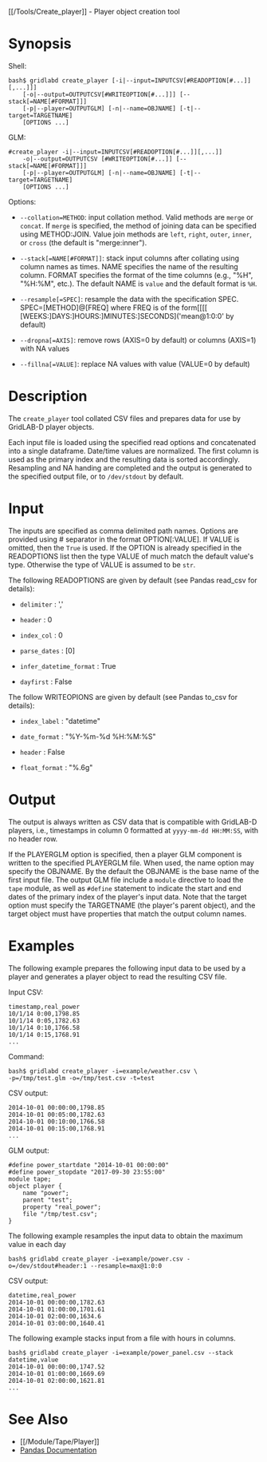[[/Tools/Create_player]] - Player object creation tool

# Synopsis

Shell:

    bash$ gridlabd create_player [-i|--input=INPUTCSV[#READOPTION[#...]][,...]]]
        [-o|--output=OUTPUTCSV[#WRITEOPTION[#...]]] [--stack[=NAME[#FORMAT]]] 
        [-p|--player=OUTPUTGLM] [-n|--name=OBJNAME] [-t|--target=TARGETNAME]
        [OPTIONS ...]

GLM:

    #create_player -i|--input=INPUTCSV[#READOPTION[#...]][,...]]
        -o|--output=OUTPUTCSV [#WRITEOPTION[#...]] [--stack[=NAME[#FORMAT]]] 
        [-p|--player=OUTPUTGLM] [-n|--name=OBJNAME] [-t|--target=TARGETNAME]
        [OPTIONS ...]

Options:

- `--collation=METHOD`: input collation method. Valid methods are `merge`
  or `concat`. If `merge` is specified, the method of joining data can be
  specified using METHOD:JOIN. Value join methods are `left`, `right`,
  `outer`, `inner`, or `cross` (the default is "merge:inner").

- `--stack[=NAME[#FORMAT]]`: stack input columns after collating using
  column names as times. NAME specifies the name of the resulting column.
  FORMAT specifies the format of the time columns
  (e.g., "%H", "%H:%M", etc.). The default NAME is `value` and the
  default format is `%H`.

- `--resample[=SPEC]`: resample the data with the specification SPEC.
  SPEC=[METHOD]@[FREQ] where FREQ is of the form[[[[
  [WEEKS:]DAYS:]HOURS:]MINUTES:]SECONDS]('mean@1:0:0' by default)

- `--dropna[=AXIS]`: remove rows (AXIS=0 by default) or columns
  (AXIS=1) with NA values

- `--fillna[=VALUE]`: replace NA values with value (VALUE=0 by default)

# Description

The `create_player` tool collated CSV files and prepares data for use by
GridLAB-D player objects.

Each input file is loaded using the specified read options and concatenated
into a single dataframe.  Date/time values are normalized. The first column
is used as the primary index and the resulting data is sorted accordingly.
Resampling and NA handing are completed and the output is generated to the
specified output file, or to `/dev/stdout` by default.

# Input

The inputs are specified as comma delimited path names. Options are provided
using # separator in the format OPTION[:VALUE].  If VALUE is omitted, then
the `True` is used.  If the OPTION is already specified in the READOPTIONS
list then the type VALUE of much match the default value's type.  Otherwise
the type of VALUE is assumed to be `str`.

The following READOPTIONS are given by default (see Pandas read_csv for
details):

- `delimiter` : ','

- `header` : 0

- `index_col` : 0

- `parse_dates` : [0]

- `infer_datetime_format` : True

- `dayfirst` : False

The follow WRITEOPIONS are given by default (see Pandas to_csv for details):

- `index_label` : "datetime"

- `date_format` : "%Y-%m-%d %H:%M:%S"

- `header` : False

- `float_format` : "%.6g"
    
# Output

The output is always written as CSV data that is compatible with GridLAB-D
players, i.e., timestamps in column 0 formatted at `yyyy-mm-dd HH:MM:SS`,
with no header row.

If the PLAYERGLM option is specified, then a player GLM component is written
to the specified PLAYERGLM file.  When used, the name option may specify the
OBJNAME. By the default the OBJNAME is the base name of the first input file.
The output GLM file include a `module` directive to load the `tape` module,
as well as `#define` statement to indicate the start and end dates of the
primary index of the player's input data. Note that the target option must
specify the TARGETNAME (the player's parent object), and the target object
must have properties that match the output column names.

# Examples

The following example prepares the following input data to be used by a player
and generates a player object to read the resulting CSV file.

Input CSV:

    timestamp,real_power
    10/1/14 0:00,1798.85
    10/1/14 0:05,1782.63
    10/1/14 0:10,1766.58
    10/1/14 0:15,1768.91
    ...

Command:

    bash$ gridlabd create_player -i=example/weather.csv \
    -p=/tmp/test.glm -o=/tmp/test.csv -t=test 

CSV output:

    2014-10-01 00:00:00,1798.85
    2014-10-01 00:05:00,1782.63
    2014-10-01 00:10:00,1766.58
    2014-10-01 00:15:00,1768.91
    ...

GLM output:

    #define power_startdate "2014-10-01 00:00:00"
    #define power_stopdate "2017-09-30 23:55:00"
    module tape;
    object player {
        name "power";
        parent "test";
        property "real_power";
        file "/tmp/test.csv";
    }

The following example resamples the input data to obtain the maximum value
in each day

    bash$ gridlabd create_player -i=example/power.csv -o=/dev/stdout#header:1 --resample=max@1:0:0 

CSV output:

    datetime,real_power
    2014-10-01 00:00:00,1782.63
    2014-10-01 01:00:00,1701.61
    2014-10-01 02:00:00,1634.6
    2014-10-01 03:00:00,1640.41

The following example stacks input from a file with hours in columns.

    bash$ gridlabd create_player -i=example/power_panel.csv --stack
    datetime,value
    2014-10-01 00:00:00,1747.52
    2014-10-01 01:00:00,1669.69
    2014-10-01 02:00:00,1621.81
    ...

# See Also

* [[/Module/Tape/Player]]
* [Pandas Documentation](https://pandas.pydata.org/docs/reference/)
